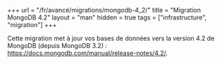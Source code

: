 +++
url = "/fr/avancé/migrations/mongodb-4_2/"
title = "Migration MongoDB 4.2"
layout = "man"
hidden = true
tags = ["infrastructure", "migration"]
+++

Cette migration met à jour vos bases de données vers la version 4.2 de MongoDB (depuis MongoDB 3.2) : https://docs.mongodb.com/manual/release-notes/4.2/.
